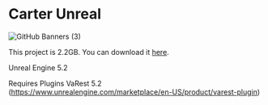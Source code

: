 # Carter Unreal
![GitHub Banners (3)](https://github.com/Carter-Labs-Ltd/carter-unreal/assets/16668357/254c5836-009e-4c03-bc4b-a63c90202153)

This project is 2.2GB. You can download it [here](https://carter-public.s3.eu-west-2.amazonaws.com/CarterUE_UI_Template.zip).

Unreal Engine 5.2

Requires Plugins 
VaRest 5.2 (https://www.unrealengine.com/marketplace/en-US/product/varest-plugin)


